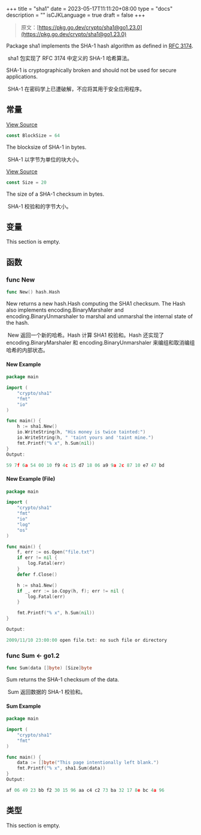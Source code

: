 +++
title = "sha1"
date = 2023-05-17T11:11:20+08:00
type = "docs"
description = ""
isCJKLanguage = true
draft = false
+++
> 原文：[https://pkg.go.dev/crypto/sha1@go1.23.0](https://pkg.go.dev/crypto/sha1@go1.23.0)

Package sha1 implements the SHA-1 hash algorithm as defined in [RFC 3174](https://rfc-editor.org/rfc/rfc3174.html).

​	sha1 包实现了 RFC 3174 中定义的 SHA-1 哈希算法。

SHA-1 is cryptographically broken and should not be used for secure applications.

​	SHA-1 在密码学上已遭破解，不应将其用于安全应用程序。

## 常量 

[View Source](https://cs.opensource.google/go/go/+/go1.20.1:src/crypto/sha1/sha1.go;l=26)

``` go
const BlockSize = 64
```

The blocksize of SHA-1 in bytes.

​	SHA-1 以字节为单位的块大小。

[View Source](https://cs.opensource.google/go/go/+/go1.20.1:src/crypto/sha1/sha1.go;l=23)

``` go
const Size = 20
```

The size of a SHA-1 checksum in bytes.

​	SHA-1 校验和的字节大小。

## 变量

This section is empty.

## 函数

### func New 

``` go
func New() hash.Hash
```

New returns a new hash.Hash computing the SHA1 checksum. The Hash also implements encoding.BinaryMarshaler and encoding.BinaryUnmarshaler to marshal and unmarshal the internal state of the hash.

​	New 返回一个新的哈希。Hash 计算 SHA1 校验和。Hash 还实现了 encoding.BinaryMarshaler 和 encoding.BinaryUnmarshaler 来编组和取消编组哈希的内部状态。

#### New Example

```go
package main

import (
	"crypto/sha1"
	"fmt"
	"io"
)

func main() {
	h := sha1.New()
	io.WriteString(h, "His money is twice tainted:")
	io.WriteString(h, " 'taint yours and 'taint mine.")
	fmt.Printf("% x", h.Sum(nil))
}
Output:

59 7f 6a 54 00 10 f9 4c 15 d7 18 06 a9 9a 2c 87 10 e7 47 bd
```



#### New Example (File)

```go
package main

import (
	"crypto/sha1"
	"fmt"
	"io"
	"log"
	"os"
)

func main() {
	f, err := os.Open("file.txt")
	if err != nil {
		log.Fatal(err)
	}
	defer f.Close()

	h := sha1.New()
	if _, err := io.Copy(h, f); err != nil {
		log.Fatal(err)
	}

	fmt.Printf("% x", h.Sum(nil))
}

Output:

2009/11/10 23:00:00 open file.txt: no such file or directory
```



### func Sum  <- go1.2

``` go
func Sum(data []byte) [Size]byte
```

Sum returns the SHA-1 checksum of the data.

​	Sum 返回数据的 SHA-1 校验和。

#### Sum  Example

```go
package main

import (
	"crypto/sha1"
	"fmt"
)

func main() {
	data := []byte("This page intentionally left blank.")
	fmt.Printf("% x", sha1.Sum(data))
}
Output:

af 06 49 23 bb f2 30 15 96 aa c4 c2 73 ba 32 17 8e bc 4a 96
```



## 类型

This section is empty.